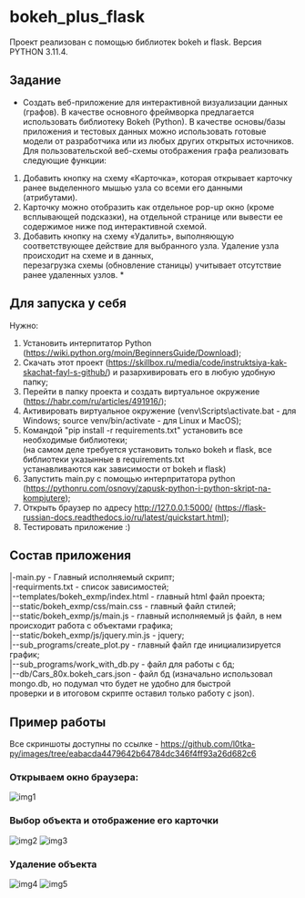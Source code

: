 # bokeh_plus_flask
Проект реализован с помощью библиотек bokeh и flask. Версия PYTHON 3.11.4.  

## Задание
* Создать веб-приложение для интерактивной визуализации данных (графов). В качестве основного фреймворка предлагается использовать библиотеку Bokeh (Python). 
В качестве основы/базы приложения и тестовых данных можно использовать готовые модели от разработчика или из любых других открытых источников.
Для пользовательской веб-схемы отображения графа реализовать следующие функции: 
1. Добавить кнопку на схему «Карточка», которая открывает карточку ранее выделенного мышью узла со всеми его данными (атрибутами).
2. Карточку можно отобразить как отдельное pop-up окно (кроме всплывающей подсказки), на отдельной странице или вывести ее содержимое ниже под интерактивной схемой.  
3. Добавить кнопку на схему «Удалить», выполняющую соответствующее действие для выбранного узла. Удаление узла происходит на схеме и в данных,  
перезагрузка схемы (обновление станицы) учитывает отсутствие ранее удаленных узлов. *  

## Для запуска у себя
Нужно:
1) Установить интерпитатор Python (https://wiki.python.org/moin/BeginnersGuide/Download);
2) Скачать этот проект (https://skillbox.ru/media/code/instruktsiya-kak-skachat-fayl-s-github/) и разархивировать его в любую удобную папку;  
3) Перейти в папку проекта и создать виртуальное окружение (https://habr.com/ru/articles/491916/);  
4) Активировать виртуальное окружение (venv\Scripts\activate.bat - для Windows; source venv/bin/activate - для Linux и MacOS);  
5) Командой "pip install -r requirements.txt" установить все необходимые библиотеки;  
(на самом деле требуется установить только bokeh и flask, все библиотеки указынные в requirements.txt  
устанавливаются как зависимости от bokeh и flask)  
6) Запустить main.py с помощью интерпритатора python (https://pythonru.com/osnovy/zapusk-python-i-python-skript-na-kompjutere);  
7) Открыть браузер по адресу http://127.0.0.1:5000/ (https://flask-russian-docs.readthedocs.io/ru/latest/quickstart.html);  
8) Тестировать приложение :)

## Состав приложения
|-main.py - Главный исполняемый скрипт;  
|-requirments.txt - список зависимостей;  
|--templates/bokeh_exmp/index.html - главный html файл проекта;  
|--static/bokeh_exmp/css/main.css - главный файл стилей;  
|--static/bokeh_exmp/js/main.js - главный исполняемый js файл, в нем происходит работа с объектами графика;  
|--static/bokeh_exmp/js/jquery.min.js - jquery;  
|--sub_programs/create_plot.py - главный файл где инициализируется график;  
|--sub_programs/work_with_db.py - файл для работы с бд;  
|--db/Cars_80x.bokeh_cars.json - файл бд (изначально использовал mongo.db, но подумал что будет не удобно для быстрой  
проверки и в итоговом скрипте оставил только работу с json).  

## Пример работы
Все скриншоты доступны по ссылке - https://github.com/l0tka-py/images/tree/eabacda4479642b64784dc346f4ff93a26d682c6  

### Открываем окно браузера:
![img1]([https://github.com/l0tka-py/images/blob/master/%D0%A1%D0%BD%D0%B8%D0%BC%D0%BE%D0%BA%20%D1%8D%D0%BA%D1%80%D0%B0%D0%BD%D0%B0%202023-07-14%20000627.png])  
### Выбор объекта и отображение его карточки
![img2]([https://github.com/l0tka-py/images/blob/master/%D0%A1%D0%BD%D0%B8%D0%BC%D0%BE%D0%BA%20%D1%8D%D0%BA%D1%80%D0%B0%D0%BD%D0%B0%202023-07-14%20000710.png])
![img3]([https://github.com/l0tka-py/images/blob/master/%D0%A1%D0%BD%D0%B8%D0%BC%D0%BE%D0%BA%20%D1%8D%D0%BA%D1%80%D0%B0%D0%BD%D0%B0%202023-07-14%20000742.png])
### Удаление объекта
![img4]([https://github.com/l0tka-py/images/blob/master/%D0%A1%D0%BD%D0%B8%D0%BC%D0%BE%D0%BA%20%D1%8D%D0%BA%D1%80%D0%B0%D0%BD%D0%B0%202023-07-14%20000916.png])
![img5]([https://github.com/l0tka-py/images/blob/master/%D0%A1%D0%BD%D0%B8%D0%BC%D0%BE%D0%BA%20%D1%8D%D0%BA%D1%80%D0%B0%D0%BD%D0%B0%202023-07-14%20001552.png])
